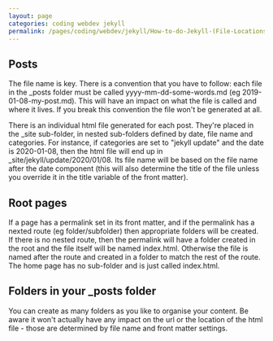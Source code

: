 ```yaml
---
layout: page
categories: coding webdev jekyll 
permalink: /pages/coding/webdev/jekyll/How-to-do-Jekyll-(File-Locations)
---
```


## Posts

The file name is key. There is a convention that you have to follow: each file in the _posts folder must be called yyyy-mm-dd-some-words.md (eg 2019-01-08-my-post.md). This will have an impact on what the file is called and where it lives. If you break this convention the file won't be generated at all.

There is an individual html file generated for each post. They're placed in the _site sub-folder, in nested sub-folders defined by date, file name and categories. For instance, if categories are set to "jekyll update" and the date is 2020-01-08, then the html file will end up in _site/jekyll/update/2020/01/08. Its file name will be based on the file name after the date component (this will also determine the title of the file unless you override it in the title variable of the front matter).

## Root pages

If a page has a permalink set in its front matter, and if the permalink has a nexted route (eg folder/subfolder) then appropriate folders will be created. If there is no nested route, then the permalink will have a folder created in the root and the file itself will be named index.html. Otherwise the file is named after the route and created in a folder to match the rest of the route. The home page has no sub-folder and is just called index.html.

## Folders in your _posts folder

You can create as many folders as you like to organise your content. Be aware it won't actually have any impact on the url or the location of the html file - those are determined by file name and front matter settings.